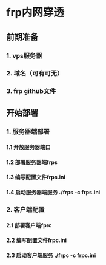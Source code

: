 # frp内网穿透

## 前期准备
### 1. vps服务器
### 2. 域名（可有可无）
### 3. frp github文件

## 开始部署

### 1. 服务器端部署

#### 1.1 开放服务器端口
#### 1.2 部署服务器端frps
#### 1.3 编写配置文件frps.ini
#### 1.4 启动服务器端服务 ./frps -c frps.ini


### 2. 客户端配置

#### 2.1 部署客户端fprc
#### 2.2 编写配置文件frpc.ini
#### 2.3 启动客户端服务 ./frpc -c frpc.ini

